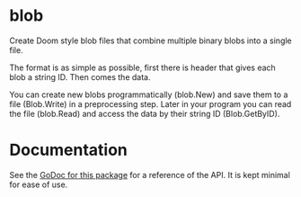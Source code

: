 # blob

Create Doom style blob files that combine multiple binary blobs into a single file.

The format is as simple as possible, first there is header that gives each blob a string ID. Then comes the data.

You can create new blobs programmatically (blob.New) and save them to a file (Blob.Write) in a preprocessing step.
Later in your program you can read the file (blob.Read) and access the data by their string ID (Blob.GetByID).

# Documentation

See the [GoDoc for this package](https://godoc.org/github.com/gonutz/blob) for a reference of the API. It is kept minimal for ease of use.